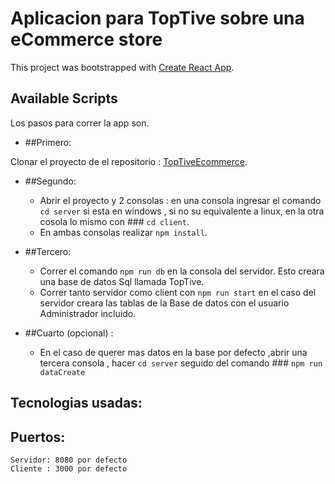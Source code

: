 # Aplicacion para TopTive sobre una eCommerce store

This project was bootstrapped with [Create React App](https://github.com/facebook/create-react-app).

## Available Scripts

Los pasos para correr la app son.

- ##Primero:

 Clonar el proyecto de el repositorio : [TopTiveEcommerce](https://github.com/facebook/create-react-app).

- ##Segundo:
    - Abrir el proyecto y 2 consolas :  en una consola ingresar el comando  `cd server` si esta en windows , si no su equivalente a linux, en la otra cosola lo mismo con ### `cd client`.
    - En ambas consolas realizar `npm install`.
  
- ##Tercero: 
    - Correr el comando `npm run db` en la consola del servidor. Esto creara una base de datos Sql llamada TopTive.
    - Correr tanto servidor como client con `npm run start` en el caso del servidor creara las tablas de la Base de datos con el usuario Administrador incluido.

- ##Cuarto (opcional) : 
    - En el caso de  querer mas  datos en la base por defecto ,abrir una tercera consola  , hacer `cd server` seguido del comando ### `npm run dataCreate`
    

## Tecnologias usadas:

## Puertos:
    Servidor: 8080 por defecto
    Cliente : 3000 por defecto